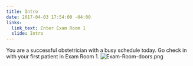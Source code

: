 ```yaml
---
title: Intro
date: 2017-04-03 17:54:00 -04:00
links:
  link_text: Enter Exam Room 1
  slide: Intro
---
```


You are a successful obstetrician with a busy schedule today. Go check in with your first patient in Exam Room 1.
![Exam-Room-doors.png](/uploads/Exam-Room-doors.png)

